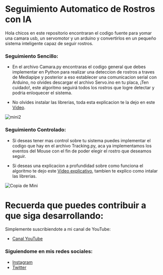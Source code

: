 # Seguimiento Automatico de Rostros con IA
Hola chicos en este repositorio encontraran el codigo fuente para yomar una camara usb, un servomotor y un arduino y convertirlos en un pequeño sistema inteligente capaz de seguir rostros.

### Seguimiento Sencillo:
- En el archivo Camara.py encontraras el codigo general que debes implementar en Python para realizar una deteccion de rostros a traves de Mediapipe y posterior a eso establecer una comunicacion serial con Arduino, no olvides descargar el archivo Servo.ino en tu placa, ¡Ten cuidado!, este algoritmo seguirá todos los rostros que logre detectar y podria enloquecer el sistema.

- No olvides instalar las librerias, toda esta explicacion te la dejo en este [Video](https://youtu.be/CcN-2u1XcVY).

![mini2](https://user-images.githubusercontent.com/85022752/161502812-baa915b6-69ba-4e0e-98ff-a05ea56de59f.jpg)

### Seguimiento Controlado:
- Si deseas tener mas control sobre tu sistema puedes implementar el codigo que hay en el archivo Tracking.py, aca ya implementamos los eventos del Mouse con el fin de poder elegir el rostro que deseamos seguir. 

- Si deseas una explicacion a profundidad sobre como funciona el algoritmo te dejo este [Video explicativo](https://youtu.be/ZfHVpsSHJHM), tambien te explico como intalar las librerias.

![Copia de Mini](https://user-images.githubusercontent.com/85022752/161504090-ff63b35d-815b-4979-8ea4-08c5bb645330.jpg)

# Recuerda que puedes contribuir a que siga desarrollando:
Simplemente suscribiendote a mi canal de YouTube:
- [Canal YouTube](https://www.youtube.com/channel/UCzwHEOCbsZLjfELperJ6VeQ/videos)

### Siguiendome en mis redes sociales: 
- [Instagram](https://www.instagram.com/santiagsanchezr/)
- [Twitter](https://twitter.com/SantiagSanchezR)


